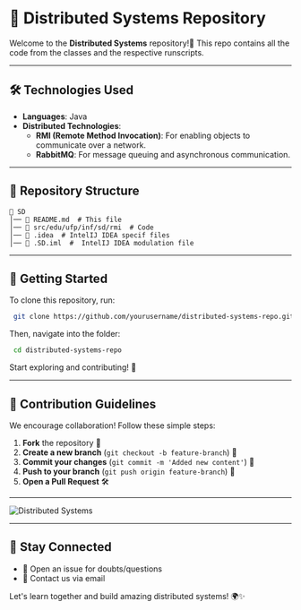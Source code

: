 # 📡 Distributed Systems Repository

Welcome to the **Distributed Systems** repository!🚀 This repo contains all the code from the classes and the respective runscripts.

---

## 🛠️ Technologies Used
- **Languages**: Java
- **Distributed Technologies**:
    - **RMI (Remote Method Invocation)**: For enabling objects to communicate over a network.
    - **RabbitMQ**: For message queuing and asynchronous communication.

___
## 📂 Repository Structure
```
📁 SD
│── 📜 README.md  # This file
│── 📁 src/edu/ufp/inf/sd/rmi  # Code
│── 📁 .idea  # IntelIJ IDEA specif files
│── 📁 .SD.iml  #  IntelIJ IDEA modulation file
```

---

## 🚀 Getting Started
To clone this repository, run:
```bash
 git clone https://github.com/yourusername/distributed-systems-repo.git
```
Then, navigate into the folder:
```bash
 cd distributed-systems-repo
```
Start exploring and contributing! 🎉

---

## 🎯 Contribution Guidelines
We encourage collaboration! Follow these simple steps:
1. **Fork** the repository 🍴
2. **Create a new branch** (`git checkout -b feature-branch`) 🌿
3. **Commit your changes** (`git commit -m 'Added new content'`) 📌
4. **Push to your branch** (`git push origin feature-branch`) 🚀
5. **Open a Pull Request** 🛠

---


![Distributed Systems](https://lh5.googleusercontent.com/proxy/4wEHvz1q2O00yppV07k-pQI8PRgqTTgGHnLh5U-g_QMi5H-VhGZLhc-0sf1z8l9bNbMcpYmIpNw3K24v4nbWkbK607Exy5CWMu6c9A)

---

## 📢 Stay Connected
- 💬 Open an issue for doubts/questions
- 📧 Contact us via email

Let's learn together and build amazing distributed systems! 🌍✨

